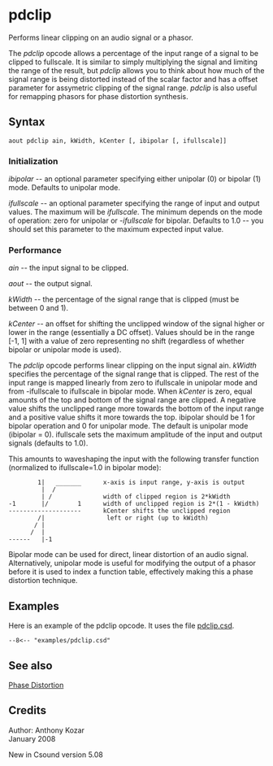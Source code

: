 <!--
id:pdclip
category:Signal Modifiers:Waveshaping
-->
# pdclip
Performs linear clipping on an audio signal or a phasor.

The _pdclip_ opcode allows a percentage of the input range of a signal to be clipped to fullscale. It is similar to simply multiplying the signal and limiting the range of the result, but _pdclip_ allows you to think about how much of the signal range is being distorted instead of the scalar factor and has a offset parameter for assymetric clipping of the signal range. _pdclip_ is also useful for remapping phasors for phase distortion synthesis.

## Syntax
``` csound-orc
aout pdclip ain, kWidth, kCenter [, ibipolar [, ifullscale]]
```

### Initialization

_ibipolar_ -- an optional parameter specifying either unipolar (0) or bipolar (1) mode.  Defaults to unipolar mode.

_ifullscale_ -- an optional parameter specifying the range of input and output values. The maximum will be _ifullscale_. The minimum depends on the mode of operation: zero for unipolar or -_ifullscale_ for bipolar.  Defaults to 1.0 -- you should set this parameter to the maximum expected input value.

### Performance

_ain_ --  the input signal to be clipped.

_aout_ --  the output signal.

_kWidth_ --  the percentage of the signal range that is clipped (must be between 0 and 1).

_kCenter_ --  an offset for shifting the unclipped window of the signal higher or lower in the range (essentially a DC offset).   Values should be in the range [-1, 1] with a value of zero representing no shift (regardless of whether bipolar or unipolar mode is used).

The _pdclip_ opcode performs linear clipping on the input signal ain. _kWidth_ specifies the percentage of the signal range that is clipped. The rest of the input range is mapped linearly from zero to ifullscale in unipolar mode and from -ifullscale to ifullscale in bipolar mode.  When _kCenter_ is zero, equal amounts of the top and bottom of the signal range are clipped.  A negative value shifts the unclipped range more towards the bottom of the input range and a positive value shifts it more towards the top.  ibipolar should be 1 for bipolar operation and 0 for unipolar mode.  The default is unipolar mode (ibipolar = 0).  ifullscale sets the maximum amplitude of the input and output signals (defaults to 1.0).

This amounts to waveshaping the input with the following transfer function (normalized to ifullscale=1.0 in bipolar mode):

```
        1|   _______      x-axis is input range, y-axis is output
         |  /
         | /              width of clipped region is 2*kWidth
-1       |/        1      width of unclipped region is 2*(1 - kWidth)
--------------------      kCenter shifts the unclipped region
        /|                 left or right (up to kWidth)
       / |
      /  |
------   |-1
```

Bipolar mode can be used for direct, linear distortion of an audio signal.  Alternatively, unipolar mode is useful for modifying the output of a phasor before it is used to index a function table, effectively making this a phase distortion technique.

## Examples

Here is an example of the pdclip opcode. It uses the file [pdclip.csd](../../examples/pdclip.csd).

``` csound-csd title="Example of the pdclip opcode." linenums="1"
--8<-- "examples/pdclip.csd"
```

## See also

[Phase Distortion](../../sigmod/wavshape)

## Credits

Author: Anthony Kozar<br>
January 2008<br>

New in Csound version 5.08
